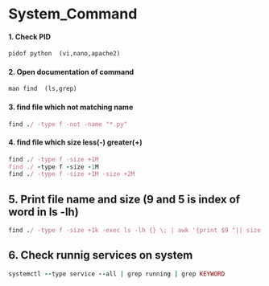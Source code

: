 # System_Command

#### 1. Check PID
```ruby
pidof python  (vi,nano,apache2)
```
#### 2. Open documentation of command
```ruby
man find  (ls,grep)
```
#### 3. find file which not matching name
```ruby
find ./ -type f -not -name "*.py"
```
#### 4. find file which size less(-) greater(+)
```ruby
find ./ -type f -size +1M
find ./ -type f -size -1M
find ./ -type f -size +1M -size +2M
```
## 5. Print file name and size (9 and 5 is index of word in ls -lh)
```ruby
find ./ -type f -size +1k -exec ls -lh {} \; | awk '{print $9 "|| size : "$5 }'
```
## 6. Check runnig services on system
```ruby
systemctl --type service --all | grep running | grep KEYWORD
```
